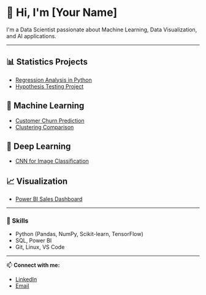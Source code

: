 # 👋 Hi, I'm [Your Name]
I'm a Data Scientist passionate about Machine Learning, Data Visualization, and AI applications.

---

## 📊 Statistics Projects
- [Regression Analysis in Python](https://github.com/yourusername/stats-regression-analysis)
- [Hypothesis Testing Project](https://github.com/yourusername/stats-hypothesis-tests)

## 🤖 Machine Learning
- [Customer Churn Prediction](https://github.com/yourusername/ml-churn-prediction)
- [Clustering Comparison](https://github.com/yourusername/ml-clustering)

## 🧠 Deep Learning
- [CNN for Image Classification](https://github.com/yourusername/dl-cnn-classifier)

## 📈 Visualization
- [Power BI Sales Dashboard](https://github.com/yourusername/viz-powerbi-sales)

---

### 🧰 Skills
- Python (Pandas, NumPy, Scikit-learn, TensorFlow)
- SQL, Power BI
- Git, Linux, VS Code

---

📫 **Connect with me:**  
- [LinkedIn](https://linkedin.com/in/yourprofile)  
- [Email](mailto:you@example.com)

